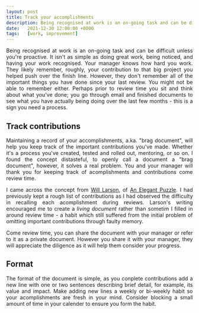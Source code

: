 ```yaml
---
layout: post
title: Track your accomplishments
description: Being recognised at work is an on-going task and can be difficult unless you're proactive. It isn't as simple as doing great work, being noticed...
date:   2021-12-30 12:00:00 +0000
tags:   [work, improvement]
---
```


<style>p { text-align: justify; }</style>

Being recognised at work is an on-going task and can be difficult unless you're proactive. It isn't as simple as doing great work, being noticed, and having your work recognised. Your manager knows how hard you work. They likely remember, roughly, your contribution to that big project you helped push over the finish line. However, they don't remember all of the important things you have done since your last review. You might not be able to remember either. Perhaps prior to review time you sit and think about what you've done; you go through email and finished documents to see what you have actually being doing over the last few months - this is a sign you need a process.

## Track contributions

Maintaining a record of your accomplishments, a.ka. "brag document", will help you keep track of the important contributions you've made. Whether it's a process you've created, tested and rolled out, mentoring, or so on. I found the concept distasteful, to openly call a document a "brag document", however, it solves a real problem. You and your manager will thank you for keeping track of acomplishments and contributions come review time.

I came across the concept from <a href="https://lethain.com/" target="_blank">Will Larson</a>, of <a href="https://lethain.com/elegant-puzzle/" target="_blank">An Elegant Puzzle</a>. I had previously kept a rough list of contributions as I had observed the difficulty in recalling each acomplishment during reviews. Larson's writing encouraged me to create a _living document_ rather than sometim I filled in around review time - a habit which still suffered from the initial problem of omitting important contributions through faulty memory.

Come review time, you can share the document with your manager or refer to it as a private document. However you share it with your manager, they will appreciate the diligence as it will help them consider your progress.

## Format

The format of the document is simple, as you conplete contributions add a new line with one or two sentences describing brief detail, for example, its value and impact. Make adding new lines a weekly or bi-weekly habit so your acomplishments are fresh in your mind. Consider blocking a small amount of time in your calender to ensure you form the habit.